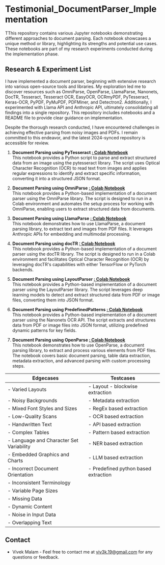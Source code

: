 # Testimonial_DocumentParser_Implementation
TThis repository contains various Jupyter notebooks demonstrating different approaches to document parsing. Each notebook showcases a unique method or library, highlighting its strengths and potential use cases. These notebooks are part of my research experiments conducted during the implementation phase.

## Research & Experiment List
I have implemented a document parser, beginning with extensive research into various open-source tools and libraries. My exploration led me to discover resources such as OmniParse, OpenParse, LlamaParse, Nanonets, DocTR, Tesseract, Tesseract OCR, EasyOCR, OCRmyPDF, PyTesseract, Keras-OCR, PyPDF, PyMuPDF, PDFMiner, and Detectron2. Additionally, I experimented with Llama API and Anthropic API, ultimately consolidating all findings into a single repository. This repository includes notebooks and a README file to provide clear guidance on implementation.

Despite the thorough research conducted, I have encountered challenges in achieving effective parsing from noisy images and PDFs. I remain committed to this endeavor, and the latest 2024-synced repository is accessible for review.

1. **Document Parsing using PyTesseract [ : Colab Notebook](using_PyTesseract)**  
   This notebook provides a Python script to parse and extract structured data from an image using the pytesseract library. The script uses Optical Character Recognition (OCR) to read text from images and applies regular expressions to identify and extract specific information, converting it into a structured JSON format.

2. **Document Parsing using OmniParse [ : Colab Notebook](uusing_OmniParse)**  
   This notebook provides a Python-based implementation of a document parser using the OmniParse library. The script is designed to run in a Colab environment and automates the setup process for working with OmniParse, enabling users to extract structured data from documents.

3. **Document Parsing using LlamaParse [ : Colab Notebook](using_LlamaParse)**  
   This notebook demonstrates how to use LlamaParse, a document parsing library, to extract text and images from PDF files. It leverages Anthropic APIs for embedding and multimodal processing.

4. **Document Parsing using docTR [ : Colab Notebook](using_docTR)**  
   This notebook provides a Python-based implementation of a document parser using the docTR library. The script is designed to run in a Colab environment and facilitates Optical Character Recognition (OCR) by leveraging docTR's capabilities with either TensorFlow or PyTorch backends.

5. **Document Parsing using LayoutParser [ : Colab Notebook](using_LayoutParser)**  
   This notebook provides a Python-based implementation of a document parser using the LayoutParser library. The script leverages deep learning models to detect and extract structured data from PDF or image files, converting them into JSON format.

6. **Document Parsing using PredefinedPatterns [ : Colab Notebook](using_PredefindPatterns)**  
   This notebook provides a Python-based implementation of a document parser using the Nanonets OCR API. The script extracts and structures data from PDF or image files into JSON format, utilizing predefined dynamic patterns for key fields.

7. **Document Parsing using OpenParse [ : Colab Notebook](using_OpenParse)**  
   This notebook demonstrates how to use OpenParse, a document parsing library, to extract and process various elements from PDF files. The notebook covers basic document parsing, table data extraction, metadata extraction, and advanced parsing with custom processing steps.



|  Edgecases                                                                   |  Testcases                                                        |
|------------------------------------------------------------------------------|-------------------------------------------------------------------|
| - Varied Layouts                                                             | - Layout - blockwise extraction                                   |
| - Noisy Backgrounds                                                          | - Metadata extraction                                             |
| - Mixed Font Styles and Sizes                                                | - RegEx based extraction                                          |
| - Low-Quality Scans                                                          | - OCR based extraction                                            |
| - Handwritten Text                                                           | - API based extraction                                            |
| - Complex Tables                                                             | - Pattern based extraction                                        |
| - Language and Character Set Variability                                     | - NER based extraction                                            |
| - Embedded Graphics and Charts                                               | - LLM based extraction                                            |
| - Incorrect Document Orientation                                             | - Predefined python based extraction                              |
| - Inconsistent Terminology                                                   |                                                                   |
| - Variable Page Sizes                                                        |                                                                   |
| - Missing Data                                                               |                                                                   |
| - Dynamic Content                                                            |                                                                   |
| - Noise in Input Data                                                        |                                                                   |
| - Overlapping Text                                                           |                                                                   |


## Contact
* Vivek Malam - Feel free to contact me at viv3k.19@gmail.com for any questions or feedback.
